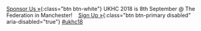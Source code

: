 <span class="left">[Sponsor Us &raquo;][1]{:class="btn btn-white"}</span>
UKHC 2018 is 8th September @ The Federation in Manchester! &nbsp;&nbsp; [Sign Up &raquo;][2]{:class="btn btn-primary disabled" aria-disabled="true"}
<span class="right">[#ukhc18](https://twitter.com/search?q=%23ukhc18)</span>

[1]: https://docs.google.com/document/d/10VJtt-VR7mnIty77gfy8TwLoemq6OiP7uLP5ZIjsOK4
[2]: https://ti.to/ukhealthcamp/2017
